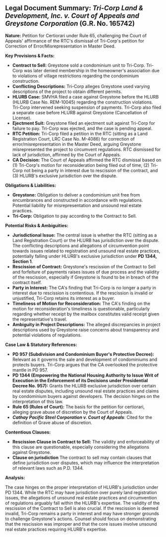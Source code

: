 ## Legal Document Summary: *Tri-Corp Land & Development, Inc. v. Court of Appeals and Greystone Corporation* (G.R. No. 165742)

**Nature:** Petition for Certiorari under Rule 65, challenging the Court of Appeals' affirmance of the RTC's dismissal of Tri-Corp's petition for Correction of Error/Misrepresentation in Master Deed.

**Key Provisions & Facts:**

*   **Contract to Sell:** Greystone sold a condominium unit to Tri-Corp. Tri-Corp was later denied membership in the homeowner's association due to violations of village restrictions regarding the condominium construction.
*   **Conflicting Descriptions:** Tri-Corp alleges Greystone used varying descriptions of the project to obtain different permits.
*   **HLURB Case:** SMVHA filed a case against Greystone before the HLURB (HLURB Case No. REM-10045) regarding the construction violations. Tri-Corp intervened seeking suspension of payments. Tri-Corp also filed a separate case before HLURB against Greystone (Cancellation of License).
*   **Ejectment Suit:** Greystone filed an ejectment suit against Tri-Corp for failure to pay. Tri-Corp was ejected, and the case is pending appeal.
*   **RTC Petition:** Tri-Corp filed a petition in the RTC (sitting as a Land Registration Court, LRC Case No. M-4086) for correction of error/misrepresentation in the Master Deed, arguing Greystone misrepresented the project to circumvent regulations. RTC dismissed for lack of jurisdiction, affirmed by the Court of Appeals.
*   **CA Decision:** The Court of Appeals affirmed the RTC dismissal based on (1) Tri-Corp's motion for reconsideration being filed out of time, (2) Tri-Corp not being a party in interest due to rescission of the contract, and (3) HLURB's exclusive jurisdiction over the dispute.

**Obligations & Liabilities:**

*   **Greystone:** Obligation to deliver a condominium unit free from encumbrances and constructed in accordance with regulations. Potential liability for misrepresentation and unsound real estate practices.
*   **Tri-Corp:** Obligation to pay according to the Contract to Sell.

**Potential Risks & Ambiguities:**

*   **Jurisdictional Issue:** The central issue is whether the RTC (sitting as a Land Registration Court) or the HLURB has jurisdiction over the dispute.  The conflicting descriptions and allegations of circumvention point towards issues related to registration and unsound real estate practices, potentially falling under HLURB's exclusive jurisdiction under **PD 1344, Section 1**.
*   **Rescission of Contract:** Greystone's rescission of the Contract to Sell and forfeiture of payments raises issues of due process and the validity of the rescission, especially if Greystone is found to be in breach of the contract itself.
*   **Party in Interest:** The CA's finding that Tri-Corp is no longer a party in interest due to rescission is contentious. If the rescission is invalid or unjustified, Tri-Corp retains its interest as a buyer.
*   **Timeliness of Motion for Reconsideration:** The CA's finding on the motion for reconsideration's timeliness is questionable, particularly regarding whether receipt by the mailbox constitutes valid receipt given the representative's travel.
*   **Ambiguity in Project Descriptions:** The alleged discrepancies in project descriptions used by Greystone raise concerns about transparency and potential violations of regulations.

**Case Law & Statutory References:**

*   **PD 957 (Subdivision and Condominium Buyer's Protective Decree):** Relevant as it governs the sale and development of condominiums and protects buyers. Tri-Corp argues that the CA overlooked the protective mantle in PD 957.
*   **PD 1344 (Empowering the National Housing Authority to Issue Writ of Execution in the Enforcement of its Decisions under Presidential Decree No. 957):** Grants the HLURB exclusive jurisdiction over certain real estate disputes, including unsound real estate practices and claims by condominium buyers against developers.  The decision hinges on the interpretation of this law.
*   **Rule 65 (Rules of Court):** The basis for the petition for certiorari, alleging grave abuse of discretion by the Court of Appeals.
*   ***Cathay Pacific Steel Corporation v. Court of Appeals***: Cited for the definition of Grave abuse of discretion.

**Contentious Clauses:**

*   **Rescission Clause in Contract to Sell:** The validity and enforceability of this clause are questionable, especially considering the allegations against Greystone.
*   **Clause on jurisdiction** The contract to sell may contain clauses that define jurisdiction over disputes, which may influence the interpretation of relevant laws such as P.D. 1344.

**Analysis:**

The case hinges on the proper interpretation of HLURB's jurisdiction under PD 1344. While the RTC may have jurisdiction over purely land registration issues, the allegations of unsound real estate practices and circumvention of regulations arguably fall within the HLURB's expertise. The validity of the rescission of the Contract to Sell is also crucial. If the rescission is deemed invalid, Tri-Corp remains a party in interest and may have stronger grounds to challenge Greystone's actions. Counsel should focus on demonstrating that the rescission was improper and that the core issues involve unsound real estate practices requiring HLURB's expertise.

